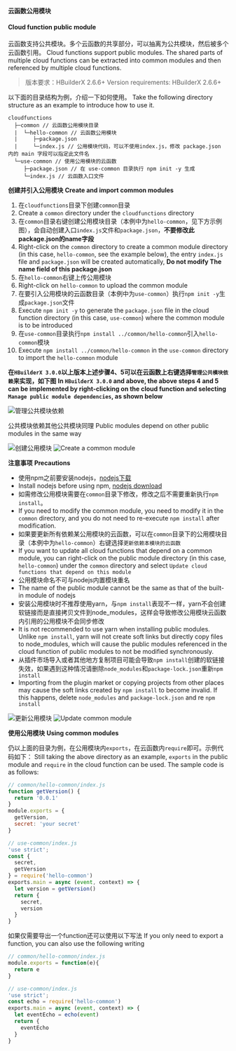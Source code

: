 #### 云函数公用模块
#### Cloud function public module

云函数支持公共模块。多个云函数的共享部分，可以抽离为公共模块，然后被多个云函数引用。
Cloud functions support public modules. The shared parts of multiple cloud functions can be extracted into common modules and then referenced by multiple cloud functions.

> 版本要求：HBuilderX 2.6.6+
> Version requirements: HBuilderX 2.6.6+

以下面的目录结构为例，介绍一下如何使用。
Take the following directory structure as an example to introduce how to use it.

```
cloudfunctions
  ├─common // 云函数公用模块目录
  |  └─hello-common // 云函数公用模块
  |     ├─package.json
  |     └─index.js // 公用模块代码，可以不使用index.js，修改 package.json 内的 main 字段可以指定此文件名
  └─use-common // 使用公用模块的云函数
     ├─package.json // 在 use-common 目录执行 npm init -y 生成
     └─index.js // 云函数入口文件
```

**创建并引入公用模块**
**Create and import common modules**

1. 在`cloudfunctions`目录下创建`common`目录
1. Create a `common` directory under the `cloudfunctions` directory
2. 在`common`目录右键创建公用模块目录（本例中为`hello-common`，见下方示例图），会自动创建入口`index.js`文件和`package.json`，**不要修改此package.json的name字段**
2. Right-click on the `common` directory to create a common module directory (in this case, `hello-common`, see the example below), the entry `index.js` file and `package.json` will be created automatically, **Do not modify The name field of this package.json**
3. 在`hello-common`右键上传公用模块
3. Right-click on `hello-common` to upload the common module
4. 在要引入公用模块的云函数目录（本例中为`use-common`）执行`npm init -y`生成`package.json`文件
4. Execute `npm init -y` to generate the `package.json` file in the cloud function directory (in this case, `use-common`) where the common module is to be introduced
5. 在`use-common`目录执行`npm install ../common/hello-common`引入`hello-common`模块
5. Execute `npm install ../common/hello-common` in the `use-common` directory to import the `hello-common` module

**在`HBuilderX 3.0.0`以上版本上述步骤4、5可以在云函数上右键选择`管理公共模块依赖`来实现，如下图**
**In `HBuilderX 3.0.0` and above, the above steps 4 and 5 can be implemented by right-clicking on the cloud function and selecting `Manage public module dependencies`, as shown below**

![管理公共模块依赖](https://qiniu-web-assets.dcloud.net.cn/unidoc/zh/manage-common.png)

公共模块依赖其他公共模块同理
Public modules depend on other public modules in the same way

![创建公用模块](https://img.cdn.aliyun.dcloud.net.cn/uni-app/uniCloud/create-common-module.jpg)
![Create a common module](https://img.cdn.aliyun.dcloud.net.cn/uni-app/uniCloud/create-common-module.jpg)

**注意事项**
**Precautions**

- 使用npm之前要安装nodejs，[nodejs下载](http://nodejs.cn/download/)
- Install nodejs before using npm, [nodejs download](http://nodejs.cn/download/)
- 如需修改公用模块需要在`common`目录下修改，修改之后不需要重新执行`npm install`。
- If you need to modify the common module, you need to modify it in the `common` directory, and you do not need to re-execute `npm install` after modification.
- 如果要更新所有依赖某公用模块的云函数，可以在`common`目录下的公用模块目录（本例中为`hello-common`）右键选择`更新依赖本模块的云函数`
- If you want to update all cloud functions that depend on a common module, you can right-click on the public module directory (in this case, `hello-common`) under the `common` directory and select `Update cloud functions that depend on this module`
- 公用模块命名不可与nodejs内置模块重名
- The name of the public module cannot be the same as that of the built-in module of nodejs
- 安装公用模块时不推荐使用yarn，与`npm install`表现不一样，yarn不会创建软链接而是直接拷贝文件到node_modules，这样会导致修改公用模块云函数内引用的公用模块不会同步修改
- It is not recommended to use yarn when installing public modules. Unlike `npm install`, yarn will not create soft links but directly copy files to node_modules, which will cause the public modules referenced in the cloud function of public modules to not be modified synchronously.
- 从插件市场导入或者其他地方复制项目可能会导致`npm install`创建的软链接失效，如果遇到这种情况请删除`node_modules`和`package-lock.json`重新`npm install`
- Importing from the plugin market or copying projects from other places may cause the soft links created by `npm install` to become invalid. If this happens, delete `node_modules` and `package-lock.json` and re `npm install`

![更新公用模块](https://img.cdn.aliyun.dcloud.net.cn/uni-app/uniCloud/update-common-module.jpg)
![Update common module](https://img.cdn.aliyun.dcloud.net.cn/uni-app/uniCloud/update-common-module.jpg)

**使用公用模块**
**Using common modules**

仍以上面的目录为例，在公用模块内`exports`，在云函数内`require`即可。示例代码如下：
Still taking the above directory as an example, `exports` in the public module and `require` in the cloud function can be used. The sample code is as follows:

```js
// common/hello-common/index.js
function getVersion() {
  return '0.0.1'
}
module.exports = {
  getVersion,
  secret: 'your secret'
}
```

```js
// use-common/index.js
'use strict';
const {
  secret,
  getVersion
} = require('hello-common')
exports.main = async (event, context) => {
  let version = getVersion()
  return {
    secret,
    version
  }
}
```

如果仅需要导出一个function还可以使用以下写法
If you only need to export a function, you can also use the following writing

```js
// common/hello-common/index.js
module.exports = function(e){
  return e
}
```

```js
// use-common/index.js
'use strict';
const echo = require('hello-common')
exports.main = async (event, context) => {
  let eventEcho = echo(event)
  return {
    eventEcho
  }
}
```
